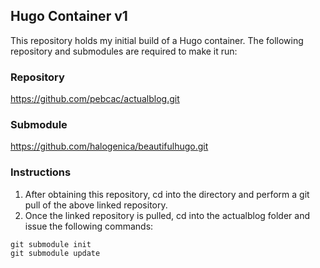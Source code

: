 ## Hugo Container v1

This repository holds my initial build of a Hugo container. The following repository and submodules are required to make it run:

### Repository
https://github.com/pebcac/actualblog.git

### Submodule
https://github.com/halogenica/beautifulhugo.git

### Instructions

1. After obtaining this repository, cd into the directory and perform a git pull of the above linked repository.
2. Once the linked repository is pulled, cd into the actualblog folder and issue the following commands:

```
git submodule init
git submodule update
```

